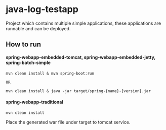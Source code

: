 # java-log-testapp
Project which contains multiple simple applications, these applications are runnable and can be deployed.

## How to run

#### spring-webapp-embedded-tomcat, spring-webapp-embedded-jetty, spring-batch-simple
```
mvn clean install & mvn spring-boot:run

OR

mvn clean install & java -jar target/spring-{name}-{version}.jar
```

#### spring-webapp-traditional
```
mvn clean install
```
Place the generated war file under target to tomcat service.
